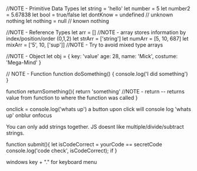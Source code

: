 //NOTE - Primitive Data Types
let string = 'hello'
let number = 5
let number2 = 5.67838
let bool = true/false
let dontKnow = undefined // unknown nothing
let nothing = null // known nothing

//NOTE - Reference Types
let arr = [] //NOTE - array stores information by index/position/order (0,1,2)
let strArr = ['string']
let numArr = [5, 10, 687]
let mixArr = ['5', 10, ['sup']] //NOTE - Try to avoid mixed type arrays

//NOTE - Object
let obj = {
  key: 'value'
  age: 28,
  name: 'Mick',
  costume: 'Mega-Mind'
}

// NOTE - Function
function doSomething() {
  console.log('I did something')
}

function returnSomething(){
  return 'something' //NOTE - return -- returns value from function to where the function was called
}

onclick = console.log('whats up')
a button upon click will console log 'whats up'
onblur
onfocus

You can only add strings together. JS doesnt like multiple/divide/subtract strings.

function submit(){
  let isCodeCorrect = yourCode == secretCode
  console.log('code check', isCodeCorrect);
  if
}

windows key + "." for keyboard menu